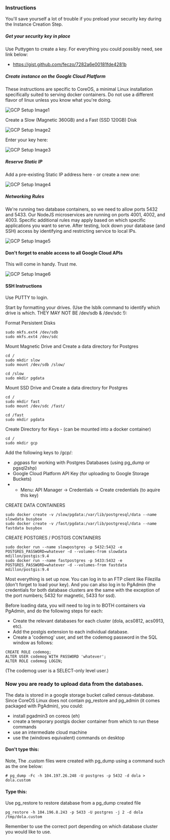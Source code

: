 ### Instructions

You'll save yourself a lot of trouble if you preload your security key during the Instance Creation Step.

##### Get your security key in place
Use Puttygen to create a key.  For everything you could possibly need, see link below:
 - https://gist.github.com/feczo/7282a6e00181fde4281b

##### Create instance on the Google Cloud Platform
These instructions are specific to CoreOS, a minimal Linux installation specifically suited to serving docker containers.  Do not use a different flavor of linux unless you know what you're doing.

![GCP Setup Image1](/img/setup1a.jpg)

Create a Slow (Magnetic 360GB) and a Fast (SSD 120GB) Disk

![GCP Setup Image2](/img/setup2a.jpg)

Enter your key here:

![GCP Setup Image3](/img/setup3.jpg)

##### Reserve Static IP
Add a pre-existing Static IP address here - or create a new one:

![GCP Setup Image4](/img/setup4.jpg)

##### Networking Rules
We're running two database containers, so we need to allow ports 5432 and 5433.  Our NodeJS microservices are running on ports 4001, 4002, and 4003.  Specific additional rules may apply based on which specific applications you want to serve.  After testing, lock down your database (and SSH) access by identifying and restricting service to local IPs.  

![GCP Setup Image5](/img/setup5.jpg)

#### Don't forget to enable access to all Google Cloud APIs
This will come in handy.  Trust me.

![GCP Setup Image6](/img/setup6.jpg)

#### SSH Instructions
Use PUTTY to login.

Start by formatting your drives. (Use the lsblk command to identify which drive is which. THEY MAY NOT BE /dev/sdb & /dev/sdc !):


Format Persistent Disks
```
sudo mkfs.ext4 /dev/sdb
sudo mkfs.ext4 /dev/sdc
```

Mount Magnetic Drive and Create a data directory for Postgres
```
cd /
sudo mkdir slow
sudo mount /dev/sdb /slow/

cd /slow
sudo mkdir pgdata
```

Mount SSD Drive and Create a data directory for Postgres
```
cd /
sudo mkdir fast
sudo mount /dev/sdc /fast/

cd /fast
sudo mkdir pgdata
```

Create Directory for Keys - (can be mounted into a docker container)
```
cd /
sudo mkdir gcp
```

Add the following keys to /gcp/:
- .pgpass for working with Postgres Databases (using pg_dump or pgsql2shp)
- Google Cloud Platform API Key (for uploading to Google Storage Buckets)
- - Menu: API Manager -> Credentials -> Create credentials (to aquire this key)


CREATE DATA CONTAINERS
```
sudo docker create -v /slow/pgdata:/var/lib/postgresql/data --name slowdata busybox
sudo docker create -v /fast/pgdata:/var/lib/postgresql/data --name fastdata busybox
```

CREATE POSTGRES / POSTGIS CONTAINERS
```
sudo docker run --name slowpostgres -p 5432:5432 -e POSTGRES_PASSWORD=whatever -d --volumes-from slowdata mdillon/postgis:9.4
sudo docker run --name fastpostgres -p 5433:5432 -e POSTGRES_PASSWORD=whatever -d --volumes-from fastdata mdillon/postgis:9.4
```


Most everything is set up now.  You can log in to an FTP client like Filezilla (don't forget to load your key).  And you can also log in to PgAdmin (the credentials for both database clusters are the same with the exception of the port numbers; 5432 for magnetic, 5433 for ssd).

Before loading data, you will need to log in to BOTH containers via PgAdmin, and do the following steps for each:

 - Create the relevant databases for each cluster (dola, acs0812, acs0913, etc).
 - Add the postgis extension to each individual database.
 - Create a 'codemog' user, and set the codemog password in the SQL window as follows:

```
CREATE ROLE codemog;
ALTER USER codemog WITH PASSWORD 'whatever';
ALTER ROLE codemog LOGIN;
```
(The codemog user is a SELECT-only level user.)

### Now you are ready to upload data from the databases.

The data is stored in a google storage bucket called census-database.  Since CoreOS Linux does not contain pg\_restore and pg\_admin (it comes packaged with PgAdmin), you could:
 - install pgadmin3 on coreos (eh)
 - create a temporary postgis docker container from which to run these commands
 - use an intermediate cloud machine
 - use the (windows equivalent) commands on desktop

#### Don't type this:
Note, The .custom files were created with pg\_dump using a command such as the one below:
```
# pg_dump -Fc -h 104.197.26.248 -U postgres -p 5432 -d dola > dola.custom
```

#### Type this:
Use pg\_restore to restore database from a pg\_dump created file
```
pg_restore -h 104.196.8.243 -p 5433 -U postgres -j 2 -d dola /tmp/dola.custom
```
Remember to use the correct port depending on which database cluster you would like to use.
